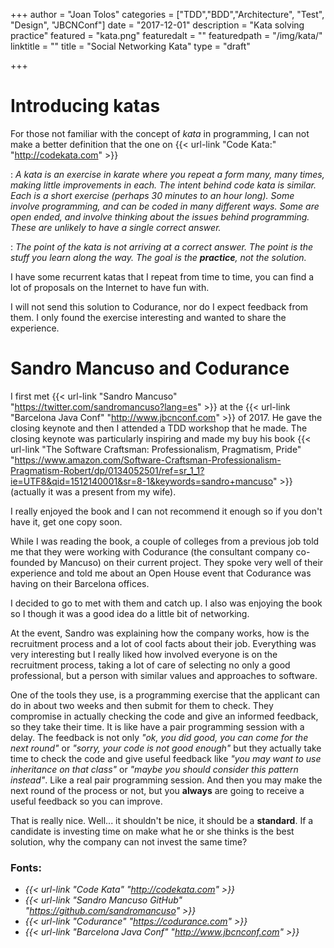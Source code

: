 +++
author = "Joan Tolos"
categories = ["TDD","BDD","Architecture", "Test", "Design", "JBCNConf"]
date = "2017-12-01"
description = "Kata solving practice"
featured = "kata.png"
featuredalt = ""
featuredpath = "/img/kata/"
linktitle = ""
title = "Social Networking Kata"
type = "draft"

+++

# Introducing katas

For those not familiar with the concept of _kata_ in programming, I can not make a better definition that the one on {{< url-link "Code Kata:" "http://codekata.com" >}}



: _A kata is an exercise in karate where you repeat a form many, many times, making little improvements in each. The intent behind code kata is similar. Each is a short exercise (perhaps 30 minutes to an hour long). Some involve programming, and can be coded in many different ways. Some are open ended, and involve thinking about the issues behind programming. These are unlikely to have a single correct answer._

: _The point of the kata is not arriving at a correct answer. The point is the stuff you learn along the way. The goal is the **practice**, not the solution._

I have some recurrent katas that I repeat from time to time, you can find a lot of proposals on the Internet to have fun with.

I will not send this solution to Codurance, nor do I expect feedback from them. I only found the exercise interesting and wanted to share the experience.

# Sandro Mancuso and Codurance

I first met {{< url-link "Sandro Mancuso" "https://twitter.com/sandromancuso?lang=es" >}} at the {{< url-link "Barcelona Java Conf" "http://www.jbcnconf.com" >}} of 2017. He gave the closing keynote and then I attended a TDD workshop that he made. The closing keynote was particularly inspiring and made my buy his book {{< url-link "The Software Craftsman: Professionalism, Pragmatism, Pride" "https://www.amazon.com/Software-Craftsman-Professionalism-Pragmatism-Robert/dp/0134052501/ref=sr_1_1?ie=UTF8&qid=1512140001&sr=8-1&keywords=sandro+mancuso" >}} (actually it was a present from my wife).

I really enjoyed the book and I can not recommend it enough so if you don't have it, get one copy soon.

While I was reading the book, a couple of colleges from a previous job told me that they were working with Codurance (the consultant company co-founded by Mancuso) on their current project. They spoke very well of their experience and told me about an Open House event that Codurance was having on their Barcelona offices.

I decided to go to met with them and catch up. I also was enjoying the book so I though it was a good idea do a little bit of networking.

At the event, Sandro was explaining how the company works, how is the recruitment process and a lot of cool facts about their job. Everything was very interesting but I really liked how involved everyone is on the recruitment process, taking a lot of care of selecting no only a good professional, but a person with similar values and approaches to software.

One of the tools they use, is a programming exercise that the applicant can do in about two weeks and then submit for them to check. They compromise in actually checking the code and give an informed feedback, so they take their time. It is like have a pair programming session with a delay. The feedback is not only _"ok, you did good, you can come for the next round"_ or _"sorry, your code is not good enough"_ but they actually take time to check the code and give useful feedback like _"you may want to use inheritance on that class"_ or _"maybe you should consider this pattern instead"_. Like a real pair programming session. And then you may make the next round of the process or not, but you **always** are going to receive a useful feedback so you can improve.

That is really nice. Well... it shouldn't be nice, it should be a **standard**. If a candidate is investing time on make what he or she thinks is the best solution, why the company can not invest the same time?

### Fonts:

* _{{< url-link "Code Kata" "http://codekata.com" >}}_
* _{{< url-link "Sandro Mancuso GitHub" "https://github.com/sandromancuso" >}}_
* _{{< url-link "Codurance" "https://codurance.com" >}}_
* _{{< url-link "Barcelona Java Conf" "http://www.jbcnconf.com" >}}_
